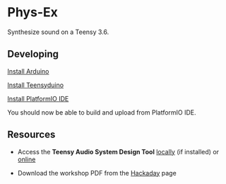 # Phys-Ex

Synthesize sound on a Teensy 3.6.

## Developing

[Install Arduino](https://www.arduino.cc/en/Main/Software)

[Install Teensyduino](https://www.pjrc.com/teensy/td_download.html)

[Install PlatformIO IDE](https://platformio.org/platformio-ide)

You should now be able to build and upload from PlatformIO IDE.

## Resources

- Access the **Teensy Audio System Design Tool**
[locally](file:///Applications/Arduino.app/Contents/Java/hardware/teensy/avr/libraries/Audio/gui/index.html) (if installed) or [online](https://www.pjrc.com/teensy/gui/)

- Download the workshop PDF from the [Hackaday](https://hackaday.io/project/8292-microcontroller-audio-workshop-had-supercon-2015) page
